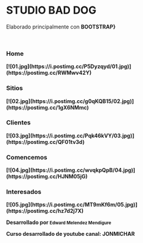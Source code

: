 <h1>STUDIO BAD DOG</h1>
<p>Elaborado principalmente con <b>BOOTSTRAP}<b></p>
<br>
<h3>Home</h3>
[![01.jpg](https://i.postimg.cc/P5Dyzqyd/01.jpg)](https://postimg.cc/RWMwv42Y)
<br>
<h3>Sitios</h3>
[![02.jpg](https://i.postimg.cc/g0qKQB15/02.jpg)](https://postimg.cc/1gX6NMmc)
<br>
<h3>Clientes</h3>
[![03.jpg](https://i.postimg.cc/Pqk46kVY/03.jpg)](https://postimg.cc/QF01tv3d)
<br>
<h3>Comencemos</h3>
[![04.jpg](https://i.postimg.cc/wvqkpQpB/04.jpg)](https://postimg.cc/HJNM05jG)
<br>
<h3>Interesados</h3>
[![05.jpg](https://i.postimg.cc/MT9mKf6m/05.jpg)](https://postimg.cc/hz7d2j7X)
<br>
<p>Desarrollado por <small>Edward Melendez Mendigure</small></p>
<p>Curso desarrollado de youtube <b> canal: JONMICHAR</b></p>





